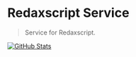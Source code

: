 Redaxscript Service
===================

> Service for Redaxscript.

[![GitHub Stats](https://img.shields.io/badge/github-stats-ff5500.svg)](https://githubstats.com/redaxmedia/redaxscript-service)
